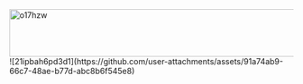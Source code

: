 <img width="640" height="85" alt="o17hzw" src="https://github.com/user-attachments/assets/d74c378e-8958-4c78-9772-688a336e6f9c" />
![21ipbah6pd3d1](https://github.com/user-attachments/assets/91a74ab9-66c7-48ae-b77d-abc8b6f545e8)






